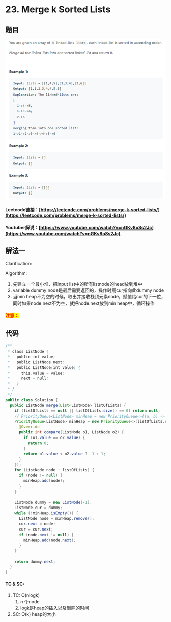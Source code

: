 # 23. Merge k Sorted Lists

## 题目

![](<../../.gitbook/assets/image (69).png>)

#### Leetcode链接：[https://leetcode.com/problems/merge-k-sorted-lists/](https://leetcode.com/problems/merge-k-sorted-lists/)

#### Youtuber解说：[https://www.youtube.com/watch?v=nGKv8oSs2Jc](https://www.youtube.com/watch?v=nGKv8oSs2Jc)

## 解法一

Clarification:&#x20;

Algorithm:&#x20;

1. 先建立一个最小堆，把input list中的所有listnode的head放到堆中
2. variable dummy node是最后需要返回的，操作时用cur指向此dummy node
3. 当min heap不为空的时候，取出并接收栈顶元素node，赋值给cur的下一位，同时如果node.next不为空，就把node.next放到min heap中，循环操作

#### <mark style="color:red;">注意：</mark>

## 代码

```java
/**
 * class ListNode {
 *   public int value;
 *   public ListNode next;
 *   public ListNode(int value) {
 *     this.value = value;
 *     next = null;
 *   }
 * }
 */
public class Solution {
  public ListNode merge(List<ListNode> listOfLists) {
    if (listOfLists == null || listOfLists.size() == 0) return null;
    // PriorityQueue<ListNode> minHeap = new PriorityQueue<>((a, b) -> a.val - b.val);
    PriorityQueue<ListNode> minHeap = new PriorityQueue<>(listOfLists.size(), new Comparator<ListNode>(){
      @Override
      public int compare(ListNode o1, ListNode o2) {
        if (o1.value == o2.value) {
          return 0;
        }
        return o1.value < o2.value ? -1 : 1;
      }
    });
    for (ListNode node : listOfLists) {
      if (node != null) {
        minHeap.add(node);
      }
    }

    ListNode dummy = new ListNode(-1);
    ListNode cur = dummy;
    while (!minHeap.isEmpty()) {
      ListNode node = minHeap.remove();
      cur.next = node;
      cur = cur.next;
      if (node.next != null) {
        minHeap.add(node.next);
      }
    }

    return dummy.next;
  }
}
```

#### TC & SC:&#x20;

1. TC: O(nlogk)
   1. n 个node
   2. logk是heap的插入以及删除的时间
2. SC: O(k) heap的大小
